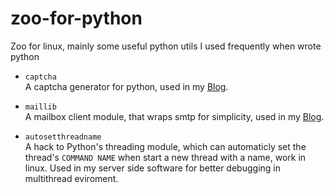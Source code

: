 # zoo-for-python

Zoo for linux, mainly some useful python utils I used frequently when wrote python

* `captcha`  
    A captcha generator for python, used in my [Blog][blog].

* `maillib`  
    A mailbox client module, that wraps smtp for simplicity, used in my [Blog][blog].

* `autosetthreadname`  
    A hack to Python's threading module, which can automaticly set the thread's `COMMAND NAME` when start a new thread with a name, work in linux. Used in my server side software for better debugging in multithread eviroment.  

[blog]: http://monklof.com/
